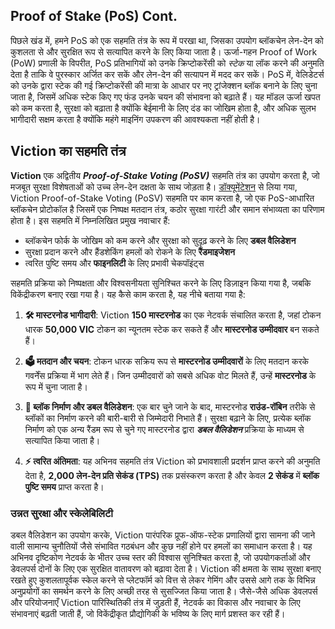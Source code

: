 ## Proof of Stake (PoS) Cont.

पिछले खंड में, हमने PoS को एक सहमति तंत्र के रूप में परखा था, जिसका उपयोग ब्लॉकचेन लेन-देन को कुशलता से और सुरक्षित रूप से सत्यापित करने के लिए किया जाता है। ऊर्जा-गहन Proof of Work (PoW) प्रणाली के विपरीत, PoS प्रतिभागियों को उनके क्रिप्टोकरेंसी को *स्टेक* या लॉक करने की अनुमति देता है ताकि वे पुरस्कार अर्जित कर सकें और लेन-देन की सत्यापन में मदद कर सकें। PoS में, वेलिडेटर्स को उनके द्वारा स्टेक की गई क्रिप्टोकरेंसी की मात्रा के आधार पर नए ट्रांजेक्शन ब्लॉक बनाने के लिए चुना जाता है, जिसमें अधिक स्टेक किए गए फंड उनके चयन की संभावना को बढ़ाते हैं। यह मॉडल ऊर्जा खपत को कम करता है, सुरक्षा को बढ़ाता है क्योंकि बेईमानी के लिए दंड का जोखिम होता है, और अधिक सुलभ भागीदारी सक्षम करता है क्योंकि महंगे माइनिंग उपकरण की आवश्यकता नहीं होती है।

## Viction का सहमति तंत्र

**Viction** एक अद्वितीय **_Proof-of-Stake Voting (PoSV)_** सहमति तंत्र का उपयोग करता है, जो मजबूत सुरक्षा विशेषताओं को उच्च लेन-देन दक्षता के साथ जोड़ता है। [डॉक्यूमेंटेशन](https://docs.viction.xyz/general/blockchain-platform-comparison/posv-consensus) से लिया गया, Viction Proof-of-Stake Voting (PoSV) सहमति पर काम करता है, जो एक PoS-आधारित ब्लॉकचेन प्रोटोकॉल है जिसमें एक निष्पक्ष मतदान तंत्र, कठोर सुरक्षा गारंटी और समान संभाव्यता का परिणाम होता है। इस सहमति में निम्नलिखित प्रमुख नवाचार हैं:

- ब्लॉकचेन फोर्क के जोखिम को कम करने और सुरक्षा को सुदृढ़ करने के लिए **डबल वैलिडेशन**
- सुरक्षा प्रदान करने और हैंडशेकिंग हमलों को रोकने के लिए **रैंडमाइजेशन**
- त्वरित पुष्टि समय और **फाइनलिटी** के लिए प्रभावी चेकपॉइंट्स

सहमति प्रक्रिया को निष्पक्षता और विश्वसनीयता सुनिश्चित करने के लिए डिज़ाइन किया गया है, जबकि विकेंद्रीकरण बनाए रखा गया है। यह कैसे काम करता है, यह नीचे बताया गया है:

1. **🛠️ मास्टरनोड भागीदारी**: Viction **150 मास्टरनोड** का एक नेटवर्क संचालित करता है, जहां टोकन धारक **50,000 VIC** टोकन का न्यूनतम स्टेक कर सकते हैं और **मास्टरनोड उम्मीदवार** बन सकते हैं।

2. **🗳️ मतदान और चयन**: टोकन धारक सक्रिय रूप से **मास्टरनोड उम्मीदवारों** के लिए मतदान करके गवर्नेंस प्रक्रिया में भाग लेते हैं। जिन उम्मीदवारों को सबसे अधिक वोट मिलते हैं, उन्हें **मास्टरनोड** के रूप में चुना जाता है।

3. **🔄 ब्लॉक निर्माण और डबल वैलिडेशन**: एक बार चुने जाने के बाद, मास्टरनोड **राउंड-रॉबिन** तरीके से ब्लॉकों का निर्माण करने की बारी-बारी से जिम्मेदारी निभाते हैं। सुरक्षा बढ़ाने के लिए, प्रत्येक ब्लॉक निर्माण को एक अन्य रैंडम रूप से चुने गए मास्टरनोड द्वारा **_डबल वैलिडेशन_** प्रक्रिया के माध्यम से सत्यापित किया जाता है।

4. **⚡ त्वरित अंतिमता**: यह अभिनव सहमति तंत्र Viction को प्रभावशाली प्रदर्शन प्राप्त करने की अनुमति देता है, **2,000 लेन-देन प्रति सेकंड (TPS)** तक प्रसंस्करण करता है और केवल **2 सेकंड** में **ब्लॉक पुष्टि समय** प्राप्त करता है।

### उन्नत सुरक्षा और स्केलेबिलिटी

डबल वैलिडेशन का उपयोग करके, Viction पारंपरिक प्रूफ-ऑफ-स्टेक प्रणालियों द्वारा सामना की जाने वाली सामान्य चुनौतियों जैसे संभावित गठबंधन और कुछ नहीं होने पर हमलों का समाधान करता है। यह अभिनव दृष्टिकोण नेटवर्क के भीतर उच्च स्तर की विश्वास सुनिश्चित करता है, जो उपयोगकर्ताओं और डेवलपर्स दोनों के लिए एक सुरक्षित वातावरण को बढ़ावा देता है। Viction की क्षमता के साथ सुरक्षा बनाए रखते हुए कुशलतापूर्वक स्केल करने से प्लेटफॉर्म को वित्त से लेकर गेमिंग और उससे आगे तक के विभिन्न अनुप्रयोगों का समर्थन करने के लिए अच्छी तरह से सुसज्जित किया जाता है। जैसे-जैसे अधिक डेवलपर्स और परियोजनाएँ Viction पारिस्थितिकी तंत्र में जुड़ती हैं, नेटवर्क का विकास और नवाचार के लिए संभावनाएं बढ़ती जाती हैं, जो विकेंद्रीकृत प्रौद्योगिकी के भविष्य के लिए मार्ग प्रशस्त कर रही हैं।